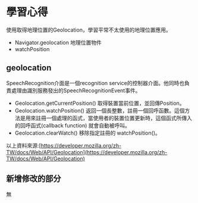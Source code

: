 
# 學習心得

使用取得地理位置的Geolocation，學習平常不太使用的地理位置應用。

* Navigator.geolocation 地理位置物件
* watchPosition


## geolocation

SpeechRecognition介面是一個recognition service的控制器介面。他同時也負責處理由識別服務發出的SpeechRecognitionEvent事件。

* Geolocation.getCurrentPosition()
取得裝置當前位置，並回傳Position。
* Geolocation.watchPosition()
返回一個長整數，註冊一個回呼函數。這個方法是用來註冊一個處理的函式，當使用者的裝置位置更新時，這個函式所傳入的回呼函式(callback function) 就會自動被呼叫。
* Geolocation.clearWatch()
移除指定註冊的 watchPosition()。




以上資料來源:[https://developer.mozilla.org/zh-TW/docs/Web/API/Geolocation](https://developer.mozilla.org/zh-TW/docs/Web/API/Geolocation)


  
## 新增修改的部分

無



